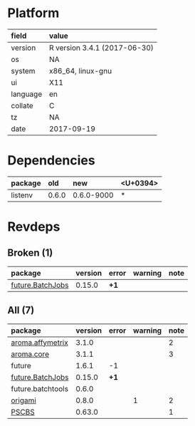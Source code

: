 # Platform

|field    |value                        |
|:--------|:----------------------------|
|version  |R version 3.4.1 (2017-06-30) |
|os       |NA                           |
|system   |x86_64, linux-gnu            |
|ui       |X11                          |
|language |en                           |
|collate  |C                            |
|tz       |NA                           |
|date     |2017-09-19                   |

# Dependencies

|package |old   |new        |<U+0394>  |
|:-------|:-----|:----------|:--|
|listenv |0.6.0 |0.6.0-9000 |*  |

# Revdeps

## Broken (1)

|package                                          |version |error  |warning |note |
|:------------------------------------------------|:-------|:------|:-------|:----|
|[future.BatchJobs](problems.md#future.batchjobs) |0.15.0  |__+1__ |        |     |

## All (7)

|package                                          |version |error  |warning |note |
|:------------------------------------------------|:-------|:------|:-------|:----|
|[aroma.affymetrix](problems.md#aroma.affymetrix) |3.1.0   |       |        |2    |
|[aroma.core](problems.md#aroma.core)             |3.1.1   |       |        |3    |
|future                                           |1.6.1   |-1     |        |     |
|[future.BatchJobs](problems.md#future.batchjobs) |0.15.0  |__+1__ |        |     |
|future.batchtools                                |0.6.0   |       |        |     |
|[origami](problems.md#origami)                   |0.8.0   |       |1       |2    |
|[PSCBS](problems.md#pscbs)                       |0.63.0  |       |        |1    |

